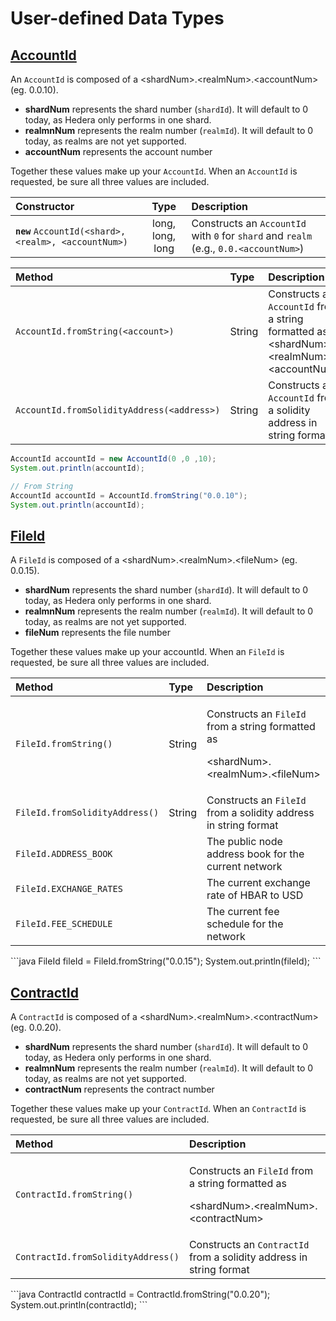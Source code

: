 # User-defined Data Types

## [AccountId](https://github.com/hashgraph/hedera-sdk-java/blob/master/src/main/java/com/hedera/hashgraph/sdk/account/AccountId.java)

An `AccountId` is composed of a &lt;shardNum&gt;.&lt;realmNum&gt;.&lt;accountNum&gt; \(eg. 0.0.10\).

* **shardNum** represents the shard number \(`shardId`\). It will default to 0 today, as Hedera only performs in one shard.
* **realmnNum** represents the realm number \(`realmId`\). It will default to 0 today, as realms are not yet supported.
* **accountNum** represents the account number

Together these values make up your `AccountId`. When an `AccountId` is requested, be sure all three values are included.

| Constructor | Type | Description |
| :--- | :---: | :--- |
| **`new`** `AccountId(<shard>,<realm>, <accountNum>)` | long, long, long | Constructs an `AccountId` with `0` for `shard` and `realm` \(e.g., `0.0.<accountNum>`\) |

| Method | Type | Description |
| :--- | :--- | :--- |
| `AccountId.fromString(<account>)` | String | Constructs an `AccountId` from a string formatted as &lt;shardNum&gt;.&lt;realmNum&gt;.&lt;accountNum&gt; |
| `AccountId.fromSolidityAddress(<address>)` | String | Constructs an `AccountId` from a solidity address in string format  |

```java
AccountId accountId = new AccountId(0 ,0 ,10);
System.out.println(accountId);

// From String
AccountId accountId = AccountId.fromString("0.0.10");
System.out.println(accountId);

```

## [FileId](https://github.com/hashgraph/hedera-sdk-java/blob/master/src/main/java/com/hedera/hashgraph/sdk/file/FileId.java)

A `FileId` is composed of a &lt;shardNum&gt;.&lt;realmNum&gt;.&lt;fileNum&gt; \(eg. 0.0.15\).

* **shardNum** represents the shard number \(`shardId`\). It will default to 0 today, as Hedera only performs in one shard.
* **realmnNum** represents the realm number \(`realmId`\). It will default to 0 today, as realms are not yet supported.
* **fileNum** represents the file number

Together these values make up your accountId. When an `FileId` is requested, be sure all three values are included.

<table>
  <thead>
    <tr>
      <th style="text-align:left">Method</th>
      <th style="text-align:left">Type</th>
      <th style="text-align:left">Description</th>
    </tr>
  </thead>
  <tbody>
    <tr>
      <td style="text-align:left"><code>FileId.fromString()</code>
      </td>
      <td style="text-align:left">String</td>
      <td style="text-align:left">
        <p>Constructs an <code>FileId</code> from a string formatted as</p>
        <p>&lt;shardNum&gt;.&lt;realmNum&gt;.&lt;fileNum&gt;</p>
      </td>
    </tr>
    <tr>
      <td style="text-align:left"><code>FileId.fromSolidityAddress()</code>
      </td>
      <td style="text-align:left">String</td>
      <td style="text-align:left">Constructs an <code>FileId</code> from a solidity address in string format</td>
    </tr>
    <tr>
      <td style="text-align:left"><code>FileId.ADDRESS_BOOK</code>
      </td>
      <td style="text-align:left"></td>
      <td style="text-align:left">The public node address book for the current network</td>
    </tr>
    <tr>
      <td style="text-align:left"><code>FileId.EXCHANGE_RATES</code>
      </td>
      <td style="text-align:left"></td>
      <td style="text-align:left">The current exchange rate of HBAR to USD</td>
    </tr>
    <tr>
      <td style="text-align:left"><code>FileId.FEE_SCHEDULE</code>
      </td>
      <td style="text-align:left"></td>
      <td style="text-align:left">The current fee schedule for the network</td>
    </tr>
  </tbody>
</table>```java
FileId fileId = FileId.fromString("0.0.15");
System.out.println(fileId);
```

## [ContractId](https://github.com/hashgraph/hedera-sdk-java/blob/master/src/main/java/com/hedera/hashgraph/sdk/contract/ContractId.java)

A `ContractId` is composed of a &lt;shardNum&gt;.&lt;realmNum&gt;.&lt;contractNum&gt; \(eg. 0.0.20\).

* **shardNum** represents the shard number \(`shardId`\). It will default to 0 today, as Hedera only performs in one shard.
* **realmnNum** represents the realm number \(`realmId`\). It will default to 0 today, as realms are not yet supported.
* **contractNum** represents the contract number

Together these values make up your `ContractId`. When an `ContractId` is requested, be sure all three values are included.

<table>
  <thead>
    <tr>
      <th style="text-align:left">Method</th>
      <th style="text-align:left">Description</th>
    </tr>
  </thead>
  <tbody>
    <tr>
      <td style="text-align:left"><code>ContractId.fromString()</code>
      </td>
      <td style="text-align:left">
        <p>Constructs an <code>FileId</code> from a string formatted as</p>
        <p>&lt;shardNum&gt;.&lt;realmNum&gt;.&lt;contractNum&gt;</p>
      </td>
    </tr>
    <tr>
      <td style="text-align:left"><code>ContractId.fromSolidityAddress()</code>
      </td>
      <td style="text-align:left">Constructs an <code>ContractId</code> from a solidity address in string
        format</td>
    </tr>
  </tbody>
</table>```java
ContractId contractId = ContractId.fromString("0.0.20");
System.out.println(contractId);
```

